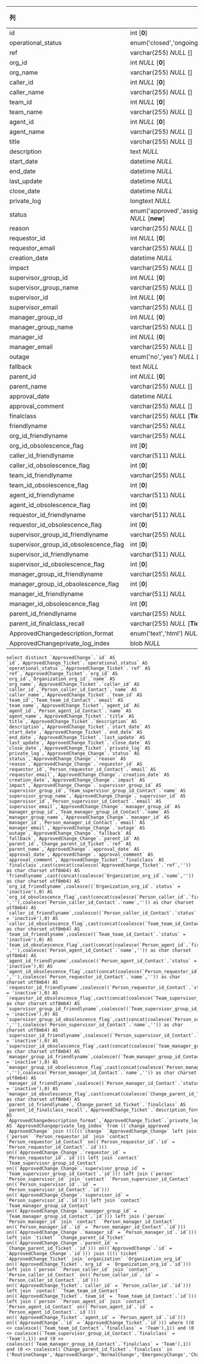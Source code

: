 | 列                                    | 类型                                                         | 注释 |
| :------------------------------------ | ------------------------------------------------------------ | ---- |
| id                                    | int [**0**]                                                  |      |
| operational_status                    | enum('closed','ongoing','resolved') *NULL* [**ongoing**]     |      |
| ref                                   | varchar(255) *NULL* []                                       |      |
| org_id                                | int *NULL* [**0**]                                           |      |
| org_name                              | varchar(255) *NULL* []                                       |      |
| caller_id                             | int *NULL* [**0**]                                           |      |
| caller_name                           | varchar(255) *NULL* []                                       |      |
| team_id                               | int *NULL* [**0**]                                           |      |
| team_name                             | varchar(255) *NULL* []                                       |      |
| agent_id                              | int *NULL* [**0**]                                           |      |
| agent_name                            | varchar(255) *NULL* []                                       |      |
| title                                 | varchar(255) *NULL* []                                       |      |
| description                           | text *NULL*                                                  |      |
| start_date                            | datetime *NULL*                                              |      |
| end_date                              | datetime *NULL*                                              |      |
| last_update                           | datetime *NULL*                                              |      |
| close_date                            | datetime *NULL*                                              |      |
| private_log                           | longtext *NULL*                                              |      |
| status                                | enum('approved','assigned','closed','implemented','monitored','new','notapproved','plannedscheduled','rejected','validated') *NULL* [**new**] |      |
| reason                                | varchar(255) *NULL* []                                       |      |
| requestor_id                          | int *NULL* [**0**]                                           |      |
| requestor_email                       | varchar(255) *NULL* []                                       |      |
| creation_date                         | datetime *NULL*                                              |      |
| impact                                | varchar(255) *NULL* []                                       |      |
| supervisor_group_id                   | int *NULL* [**0**]                                           |      |
| supervisor_group_name                 | varchar(255) *NULL* []                                       |      |
| supervisor_id                         | int *NULL* [**0**]                                           |      |
| supervisor_email                      | varchar(255) *NULL* []                                       |      |
| manager_group_id                      | int *NULL* [**0**]                                           |      |
| manager_group_name                    | varchar(255) *NULL* []                                       |      |
| manager_id                            | int *NULL* [**0**]                                           |      |
| manager_email                         | varchar(255) *NULL* []                                       |      |
| outage                                | enum('no','yes') *NULL* [**no**]                             |      |
| fallback                              | text *NULL*                                                  |      |
| parent_id                             | int *NULL* [**0**]                                           |      |
| parent_name                           | varchar(255) *NULL* []                                       |      |
| approval_date                         | datetime *NULL*                                              |      |
| approval_comment                      | varchar(255) *NULL* []                                       |      |
| finalclass                            | varchar(255) *NULL* [**Ticket**]                             |      |
| friendlyname                          | varchar(255) *NULL*                                          |      |
| org_id_friendlyname                   | varchar(255) *NULL*                                          |      |
| org_id_obsolescence_flag              | int [**0**]                                                  |      |
| caller_id_friendlyname                | varchar(511) *NULL*                                          |      |
| caller_id_obsolescence_flag           | int [**0**]                                                  |      |
| team_id_friendlyname                  | varchar(255) *NULL*                                          |      |
| team_id_obsolescence_flag             | int [**0**]                                                  |      |
| agent_id_friendlyname                 | varchar(511) *NULL*                                          |      |
| agent_id_obsolescence_flag            | int [**0**]                                                  |      |
| requestor_id_friendlyname             | varchar(511) *NULL*                                          |      |
| requestor_id_obsolescence_flag        | int [**0**]                                                  |      |
| supervisor_group_id_friendlyname      | varchar(255) *NULL*                                          |      |
| supervisor_group_id_obsolescence_flag | int [**0**]                                                  |      |
| supervisor_id_friendlyname            | varchar(511) *NULL*                                          |      |
| supervisor_id_obsolescence_flag       | int [**0**]                                                  |      |
| manager_group_id_friendlyname         | varchar(255) *NULL*                                          |      |
| manager_group_id_obsolescence_flag    | int [**0**]                                                  |      |
| manager_id_friendlyname               | varchar(511) *NULL*                                          |      |
| manager_id_obsolescence_flag          | int [**0**]                                                  |      |
| parent_id_friendlyname                | varchar(255) *NULL*                                          |      |
| parent_id_finalclass_recall           | varchar(255) *NULL* [**Ticket**]                             |      |
| ApprovedChangedescription_format      | enum('text','html') *NULL* [**text**]                        |      |
| ApprovedChangeprivate_log_index       | blob *NULL*                                                  |      |

```
select distinct `ApprovedChange`.`id` AS `id`,`ApprovedChange_Ticket`.`operational_status` AS `operational_status`,`ApprovedChange_Ticket`.`ref` AS `ref`,`ApprovedChange_Ticket`.`org_id` AS `org_id`,`Organization_org_id`.`name` AS `org_name`,`ApprovedChange_Ticket`.`caller_id` AS `caller_id`,`Person_caller_id_Contact`.`name` AS `caller_name`,`ApprovedChange_Ticket`.`team_id` AS `team_id`,`Team_team_id_Contact`.`email` AS `team_name`,`ApprovedChange_Ticket`.`agent_id` AS `agent_id`,`Person_agent_id_Contact`.`name` AS `agent_name`,`ApprovedChange_Ticket`.`title` AS `title`,`ApprovedChange_Ticket`.`description` AS `description`,`ApprovedChange_Ticket`.`start_date` AS `start_date`,`ApprovedChange_Ticket`.`end_date` AS `end_date`,`ApprovedChange_Ticket`.`last_update` AS `last_update`,`ApprovedChange_Ticket`.`close_date` AS `close_date`,`ApprovedChange_Ticket`.`private_log` AS `private_log`,`ApprovedChange_Change`.`status` AS `status`,`ApprovedChange_Change`.`reason` AS `reason`,`ApprovedChange_Change`.`requestor_id` AS `requestor_id`,`Person_requestor_id_Contact`.`email` AS `requestor_email`,`ApprovedChange_Change`.`creation_date` AS `creation_date`,`ApprovedChange_Change`.`impact` AS `impact`,`ApprovedChange_Change`.`supervisor_group_id` AS `supervisor_group_id`,`Team_supervisor_group_id_Contact`.`name` AS `supervisor_group_name`,`ApprovedChange_Change`.`supervisor_id` AS `supervisor_id`,`Person_supervisor_id_Contact`.`email` AS `supervisor_email`,`ApprovedChange_Change`.`manager_group_id` AS `manager_group_id`,`Team_manager_group_id_Contact`.`name` AS `manager_group_name`,`ApprovedChange_Change`.`manager_id` AS `manager_id`,`Person_manager_id_Contact`.`email` AS `manager_email`,`ApprovedChange_Change`.`outage` AS `outage`,`ApprovedChange_Change`.`fallback` AS `fallback`,`ApprovedChange_Change`.`parent_id` AS `parent_id`,`Change_parent_id_Ticket`.`ref` AS `parent_name`,`ApprovedChange`.`approval_date` AS `approval_date`,`ApprovedChange`.`approval_comment` AS `approval_comment`,`ApprovedChange_Ticket`.`finalclass` AS `finalclass`,cast(concat(coalesce(`ApprovedChange_Ticket`.`ref`,'')) as char charset utf8mb4) AS `friendlyname`,cast(concat(coalesce(`Organization_org_id`.`name`,'')) as char charset utf8mb4) AS `org_id_friendlyname`,coalesce((`Organization_org_id`.`status` = 'inactive'),0) AS `org_id_obsolescence_flag`,cast(concat(coalesce(`Person_caller_id`.`first_name`,''),coalesce(' ',''),coalesce(`Person_caller_id_Contact`.`name`,'')) as char charset utf8mb4) AS `caller_id_friendlyname`,coalesce((`Person_caller_id_Contact`.`status` = 'inactive'),0) AS `caller_id_obsolescence_flag`,cast(concat(coalesce(`Team_team_id_Contact`.`name`,'')) as char charset utf8mb4) AS `team_id_friendlyname`,coalesce((`Team_team_id_Contact`.`status` = 'inactive'),0) AS `team_id_obsolescence_flag`,cast(concat(coalesce(`Person_agent_id`.`first_name`,''),coalesce(' ',''),coalesce(`Person_agent_id_Contact`.`name`,'')) as char charset utf8mb4) AS `agent_id_friendlyname`,coalesce((`Person_agent_id_Contact`.`status` = 'inactive'),0) AS `agent_id_obsolescence_flag`,cast(concat(coalesce(`Person_requestor_id`.`first_name`,''),coalesce(' ',''),coalesce(`Person_requestor_id_Contact`.`name`,'')) as char charset utf8mb4) AS `requestor_id_friendlyname`,coalesce((`Person_requestor_id_Contact`.`status` = 'inactive'),0) AS `requestor_id_obsolescence_flag`,cast(concat(coalesce(`Team_supervisor_group_id_Contact`.`name`,'')) as char charset utf8mb4) AS `supervisor_group_id_friendlyname`,coalesce((`Team_supervisor_group_id_Contact`.`status` = 'inactive'),0) AS `supervisor_group_id_obsolescence_flag`,cast(concat(coalesce(`Person_supervisor_id`.`first_name`,''),coalesce(' ',''),coalesce(`Person_supervisor_id_Contact`.`name`,'')) as char charset utf8mb4) AS `supervisor_id_friendlyname`,coalesce((`Person_supervisor_id_Contact`.`status` = 'inactive'),0) AS `supervisor_id_obsolescence_flag`,cast(concat(coalesce(`Team_manager_group_id_Contact`.`name`,'')) as char charset utf8mb4) AS `manager_group_id_friendlyname`,coalesce((`Team_manager_group_id_Contact`.`status` = 'inactive'),0) AS `manager_group_id_obsolescence_flag`,cast(concat(coalesce(`Person_manager_id`.`first_name`,''),coalesce(' ',''),coalesce(`Person_manager_id_Contact`.`name`,'')) as char charset utf8mb4) AS `manager_id_friendlyname`,coalesce((`Person_manager_id_Contact`.`status` = 'inactive'),0) AS `manager_id_obsolescence_flag`,cast(concat(coalesce(`Change_parent_id_Ticket`.`ref`,'')) as char charset utf8mb4) AS `parent_id_friendlyname`,`Change_parent_id_Ticket`.`finalclass` AS `parent_id_finalclass_recall`,`ApprovedChange_Ticket`.`description_format` AS `ApprovedChangedescription_format`,`ApprovedChange_Ticket`.`private_log_index` AS `ApprovedChangeprivate_log_index` from ((`change_approved` `ApprovedChange` join ((((((`change` `ApprovedChange_Change` left join (`person` `Person_requestor_id` join `contact` `Person_requestor_id_Contact` on((`Person_requestor_id`.`id` = `Person_requestor_id_Contact`.`id`))) on((`ApprovedChange_Change`.`requestor_id` = `Person_requestor_id`.`id`))) left join `contact` `Team_supervisor_group_id_Contact` on((`ApprovedChange_Change`.`supervisor_group_id` = `Team_supervisor_group_id_Contact`.`id`))) left join (`person` `Person_supervisor_id` join `contact` `Person_supervisor_id_Contact` on((`Person_supervisor_id`.`id` = `Person_supervisor_id_Contact`.`id`))) on((`ApprovedChange_Change`.`supervisor_id` = `Person_supervisor_id`.`id`))) left join `contact` `Team_manager_group_id_Contact` on((`ApprovedChange_Change`.`manager_group_id` = `Team_manager_group_id_Contact`.`id`))) left join (`person` `Person_manager_id` join `contact` `Person_manager_id_Contact` on((`Person_manager_id`.`id` = `Person_manager_id_Contact`.`id`))) on((`ApprovedChange_Change`.`manager_id` = `Person_manager_id`.`id`))) left join `ticket` `Change_parent_id_Ticket` on((`ApprovedChange_Change`.`parent_id` = `Change_parent_id_Ticket`.`id`))) on((`ApprovedChange`.`id` = `ApprovedChange_Change`.`id`))) join ((((`ticket` `ApprovedChange_Ticket` join `organization` `Organization_org_id` on((`ApprovedChange_Ticket`.`org_id` = `Organization_org_id`.`id`))) left join (`person` `Person_caller_id` join `contact` `Person_caller_id_Contact` on((`Person_caller_id`.`id` = `Person_caller_id_Contact`.`id`))) on((`ApprovedChange_Ticket`.`caller_id` = `Person_caller_id`.`id`))) left join `contact` `Team_team_id_Contact` on((`ApprovedChange_Ticket`.`team_id` = `Team_team_id_Contact`.`id`))) left join (`person` `Person_agent_id` join `contact` `Person_agent_id_Contact` on((`Person_agent_id`.`id` = `Person_agent_id_Contact`.`id`))) on((`ApprovedChange_Ticket`.`agent_id` = `Person_agent_id`.`id`))) on((`ApprovedChange`.`id` = `ApprovedChange_Ticket`.`id`))) where ((0 <> coalesce((`Team_team_id_Contact`.`finalclass` = 'Team'),1)) and (0 <> coalesce((`Team_supervisor_group_id_Contact`.`finalclass` = 'Team'),1)) and (0 <> coalesce((`Team_manager_group_id_Contact`.`finalclass` = 'Team'),1)) and (0 <> coalesce((`Change_parent_id_Ticket`.`finalclass` in ('RoutineChange','ApprovedChange','NormalChange','EmergencyChange','Change')),1)))
```

